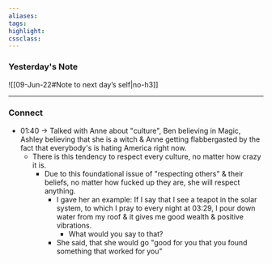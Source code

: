 ```yaml
---
aliases:  
tags:
highlight:  
cssclass:
---
```


### Yesterday's Note
 ![[09-Jun-22#Note to next day’s self|no-h3]]

--- 


### Connect
- 01:40 → Talked with Anne about "culture", Ben believing in Magic, Ashley believing that she is a witch & Anne getting flabbergasted by the fact that everybody's is hating America right now.
    - There is this tendency to respect every culture, no matter how crazy it is.
        - Due to this foundational issue of "respecting others" & their beliefs, no matter how fucked up they are, she will respect anything.
            - I gave her an example: If I say that I see a teapot in the solar system, to which I pray to every night at 03:29, I pour down water from my roof & it gives me good wealth & positive vibrations. 
	            - What would you say to that?
			- She said, that she would go "good for you that you found something that worked for you"
